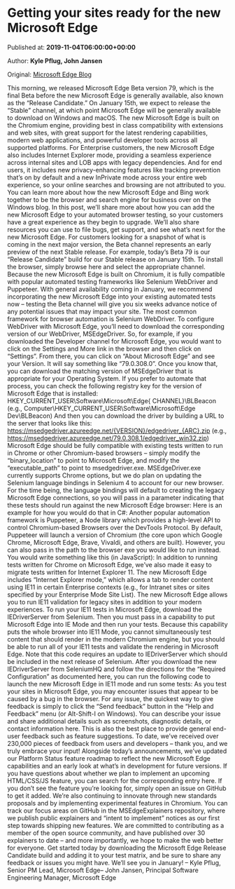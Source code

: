 
# Getting your sites ready for the new Microsoft Edge

Published at: **2019-11-04T06:00:00+00:00**

Author: **Kyle Pflug, John Jansen**

Original: [Microsoft Edge Blog](https://blogs.windows.com/msedgedev/2019/11/04/edge-chromium-release-candidate-get-ready/)

This morning, we released Microsoft Edge Beta version 79, which is the final Beta before the new Microsoft Edge is generally available, also known as the “Release Candidate.” On January 15th, we expect to release the “Stable” channel, at which point Microsoft Edge will be generally available to download on Windows and macOS.
The new Microsoft Edge is built on the Chromium engine, providing best in class compatibility with extensions and web sites, with great support for the latest rendering capabilities, modern web applications, and powerful developer tools across all supported platforms.
For Enterprise customers, the new Microsoft Edge also includes Internet Explorer mode, providing a seamless experience across internal sites and LOB apps with legacy dependencies. And for end users, it includes new privacy-enhancing features like tracking prevention that’s on by default and a new InPrivate mode across your entire web experience, so your online searches and browsing are not attributed to you.
You can learn more about how the new Microsoft Edge and Bing work together to be the browser and search engine for business over on the Windows blog. In this post, we’ll share more about how you can add the new Microsoft Edge to your automated browser testing, so your customers have a great experience as they begin to upgrade. We’ll also share resources you can use to file bugs, get support, and see what’s next for the new Microsoft Edge.
For customers looking for a snapshot of what is coming in the next major version, the Beta channel represents an early preview of the next Stable release. For example, today’s Beta 79 is our “Release Candidate” build for our Stable release on January 15th. To install the browser, simply browse here and select the appropriate channel.
Because the new Microsoft Edge is built on Chromium, it is fully compatible with popular automated testing frameworks like Selenium WebDriver and Puppeteer. With general availability coming in January, we recommend incorporating the new Microsoft Edge into your existing automated tests now – testing the Beta channel will give you six weeks advance notice of any potential issues that may impact your site.
The most common framework for browser automation is Selenium WebDriver. To configure WebDriver with Microsoft Edge, you’ll need to download the corresponding version of our WebDriver, MSEdgeDriver. So, for example, if you downloaded the Developer channel for Microsoft Edge, you would want to click on the Settings and More link in the browser and then click on “Settings”. From there, you can click on “About Microsoft Edge” and see your Version. It will say something like “79.0.308.0”. Once you know that, you can download the matching version of MSEdgeDriver that is appropriate for your Operating System.
If you prefer to automate that process, you can check the following registry key for the version of Microsoft Edge that is installed:
HKEY_CURRENT_USER\Software\Microsoft\Edge{ CHANNEL}\BLBeacon (e.g., Computer\HKEY_CURRENT_USER\Software\Microsoft\Edge Dev\BLBeacon)
And then you can download the driver by building a URL to the server that looks like this:
https://msedgedriver.azureedge.net/{VERSION}/edgedriver_{ARC}.zip (e.g., https://msedgedriver.azureedge.net/79.0.308.1/edgedriver_win32.zip)
Microsoft Edge should be fully compatible with existing tests written to run in Chrome or other Chromium-based browsers – simply modify the “binary_location” to point to Microsoft Edge, and modify the “executable_path” to point to msedgedriver.exe. MSEdgeDriver.exe currently supports Chrome options, but we do plan on updating the Selenium language bindings in Selenium 4 to account for our new browser. For the time being, the language bindings will default to creating the legacy Microsoft Edge connections, so you will pass in a parameter indicating that these tests should run against the new Microsoft Edge browser:
Here is an example for how you would do that in C#:
Another popular automation framework is Puppeteer, a Node library which provides a high-level API to control Chromium-based Browsers over the DevTools Protocol. By default, Puppeteer will launch a version of Chromium (the core upon which Google Chrome, Microsoft Edge, Brave, Vivaldi, and others are built). However, you can also pass in the path to the browser exe you would like to run instead.
You would write something like this (in JavaScript):
In addition to running tests written for Chrome on Microsoft Edge, we’ve also made it easy to migrate tests written for Internet Explorer 11. The new Microsoft Edge includes “Internet Explorer mode,” which allows a tab to render content using IE11 in certain Enterprise contexts (e.g., for Intranet sites or sites  specified by your Enterprise Mode Site List).
The new Microsoft Edge allows you to run IE11 validation for legacy sites in addition to your modern experiences. To run your IE11 tests in Microsoft Edge, download the IEDriverServer from Selenium. Then you must pass in a capability to put Microsoft Edge into IE Mode and then run your tests.
Because this capability puts the whole browser into IE11 Mode, you cannot simultaneously test content that should render in the modern Chromium engine, but you should be able to run all of your IE11 tests and validate the rendering in Microsoft Edge. Note that this code requires an update to IEDriverServer which should be included in the next release of Selenium.
After you download the new IEDriverServer from SeleniumHQ and follow the directions for the “Required Configuration” as documented here, you can run the following code to launch the new Microsoft Edge in IE11 mode and run some tests:
As you test your sites in Microsoft Edge, you may encounter issues that appear to be caused by a bug in the browser. For any issue, the quickest way to give feedback is simply to click the “Send feedback” button in the “Help and Feedback” menu (or Alt-Shift-I on Windows). You can describe your issue and share additional details such as screenshots, diagnostic details, or contact information here.
This is also the best place to provide general end-user feedback such as feature suggestions. To date, we’ve received over 230,000 pieces of feedback from users and developers – thank you, and we truly embrace your input!
Alongside today’s announcements, we’ve updated our Platform Status feature roadmap to reflect the new Microsoft Edge capabilities and an early look at what’s in development for future versions. If you have questions about whether we plan to implement an upcoming HTML/CSS/JS feature, you can search for the corresponding entry here. If you don’t see the feature you’re looking for, simply open an issue on GitHub to get it added.
We’re also continuing to innovate through new standards proposals and by implementing experimental features in Chromium. You can track our focus areas on GitHub in the MSEdgeExplainers repository, where we publish public explainers and “intent to implement” notices as our first step towards shipping new features. We are committed to contributing as a member of the open source community, and have published over 30 explainers to date – and more importantly, we hope to make the web better for everyone.
Get started today by downloading the Microsoft Edge Release Candidate build and adding it to your test matrix, and be sure to share any feedback or issues you might have. We’ll see you in January!
– Kyle Pflug, Senior PM Lead, Microsoft Edge– John Jansen, Principal Software Engineering Manager, Microsoft Edge
